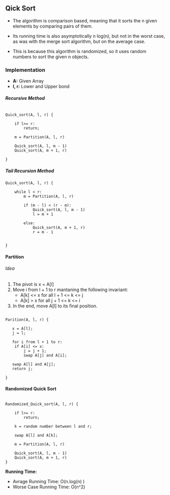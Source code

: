 ## Qick Sort

- The algorithm is comparison based, meaning that it sorts the n given elements by comparing pairs of them.

- Its running time is also asymptotically n log(n), but not in the worst case, as was with the merge sort algorithm,  but on the average case.

- This is because this algorithm is randomized, so it uses random numbers to sort the given n objects.

### Implementation

- **A:**  Given Array
- **l, r:** Lower and Upper bond

##### Recursive Method

```

Quick_sort(A, l, r) {

	if l>= r:
		return;

	m = Partition(A, l, r)

	Quick_sort(A, l, m - 1)
	Quick_sort(A, m + 1, r)

}

```

##### Tail Recursion Method

```
Quick_sort(A, l, r) {

	while l < r:
		m = Partition(A, l, r)

		if (m - l) < (r - m):
			Quick_sort(A, l, m - 1)
			l = m + 1

		else:
			Quick_sort(A, m + 1, r)
			r = m - 1


}

```

#### Partition

###### Idea

1. The pivot is x = A[l]
2. Move i from l + 1 to r mantaning the following invariant:
	- A[k] <= x for all l + 1 <= k <= j
	- A[k] > x for all j + 1 <= k <= i
3. In the end, move A[l] to its final position.

```

Parition(A, l, r) {

   x = A[l];
   j = l;

   for i from l + 1 to r:
	if A[i] <= x:
   		j = j + 1;
   		swap A[j] and A[i];

   swap A[l] and A[j];
   return j;

}

```

#### Randomized Quick Sort

```

Randomized_Quick_sort(A, l, r) {

	if l>= r:
		return;

	k = random number between l and r;

	swap A[l] and A[k];

	m = Partition(A, l, r)

	Quick_sort(A, l, m - 1)
	Quick_sort(A, m + 1, r)
}

```

**Running Time:**

- Avrage Running Time: O(n.log(n) )
- Worse Case Running Time: O(n^2)
